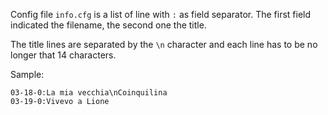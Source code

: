 Config file `info.cfg` is a list of line with `:` as field separator.
The first field indicated the filename, the second one the title.

The title lines are separated by the `\n` character and each line has
to be no longer that 14 characters.

Sample:
```
03-18-0:La mia vecchia\nCoinquilina
03-19-0:Vivevo a Lione
```

